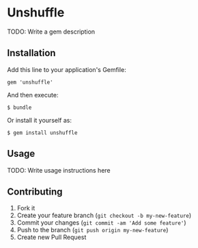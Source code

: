 # Unshuffle

TODO: Write a gem description

## Installation

Add this line to your application's Gemfile:

    gem 'unshuffle'

And then execute:

    $ bundle

Or install it yourself as:

    $ gem install unshuffle

## Usage

TODO: Write usage instructions here

## Contributing

1. Fork it
2. Create your feature branch (`git checkout -b my-new-feature`)
3. Commit your changes (`git commit -am 'Add some feature'`)
4. Push to the branch (`git push origin my-new-feature`)
5. Create new Pull Request
